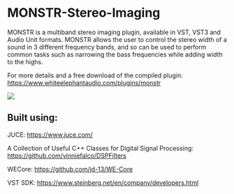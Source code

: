 # MONSTR-Stereo-Imaging
MONSTR is a multiband stereo imaging plugin, available in VST, VST3 and Audio Unit formats. MONSTR allows the user to control the stereo width of a sound in 3 different frequency bands, and so can be used to perform common tasks such as narrowing the bass frequencies while adding width to the highs.  

For more details and a free download of the compiled plugin: https://www.whiteelephantaudio.com/plugins/monstr  

![](https://whiteelephantaudio.com/images/thumbs/originals/monstrFull.png)


## Built using:  

JUCE: https://www.juce.com/  

A Collection of Useful C++ Classes for Digital Signal Processing: https://github.com/vinniefalco/DSPFilters  

WECore: https://github.com/jd-13/WE-Core  

VST SDK: https://www.steinberg.net/en/company/developers.html  
